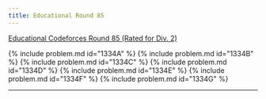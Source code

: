 ```yaml
---
title: Educational Round 85
---
```


[Educational Codeforces Round 85 (Rated for Div. 2)](https://codeforces.com/contest/1334)

{% include problem.md id="1334A" %}
{% include problem.md id="1334B" %}
{% include problem.md id="1334C" %}
{% include problem.md id="1334D" %}
{% include problem.md id="1334E" %}
{% include problem.md id="1334F" %}
{% include problem.md id="1334G" %}

* * *

<object data='notes/Edu-85.pdf' width='1000' height='1000' type='application/pdf'/>
